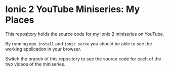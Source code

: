 # Ionic 2 YouTube Miniseries: My Places
This repository holds the source code for my Ionic 2 miniseries on YouTube.

By running `npm install` and `ionic serve` you should be able to see the working application in your browser.

Switch the branch of this repository to see the source code for each of the two videos of the miniseries.
